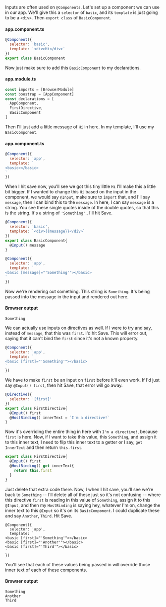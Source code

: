 Inputs are often used on `@Components`. Let's set up a component we can use in our app. We'll give this a `selector` of `basic`, and its `template` is just going to be a `<div>`. Then `export class` of `BasicComponent`.
#### app.component.ts
``` javascript
@Component({
  selector: 'basic',
  template: `<div>Hi</div>`
})
export class BasicComponent
```

Now just make sure to add this `BasicComponent` to my declarations. 
#### app.module.ts
``` javascript
const imports = [BrowserModule]
const boostrap = [AppComponent]
const declarations = [
  AppComponent,
  FirstDirective,
  BasicComponent
]
```

Then I'll just add a little message of `Hi` in here. In my template, I'll use my `BasicComponent`.
#### app.component.ts
``` javascript
@Component({
  selector: 'app',
  template: `
<basic></basic>
`
})
```

When I hit save now, you'll see we got this tiny little `Hi` I'll make this a little bit bigger. If I wanted to change this `Hi` based on the input in the component, we would say `@Input`, make sure to `import` that, and I'll say `message`, then I can bind this to the `message`. In here, I can say `message` is a string. You see these single quotes inside of the double quotes, so that this is the string. It's a string of `'Something'`.. I'll hit Save.

``` javascript
@Component({
  selector: 'basic',
  template: `<div>{{message}}</div>`
})
export class BasicComponent{
  @Input() message
}

@Component({
  selector: 'app',
  template: `
<basic [message]="'Something'"></basic>
`
})
```

Now we're rendering out something. This string is `Something`. It's being passed into the message in the input and rendered out here. 
#### Browser output
``` 
Something 
``` 
We can actually use inputs on directives as well. If I were to try and say, instead of `message`, that this was `first`. I'd hit Save. This will error out, saying that it can't bind the `first` since it's not a known property.

``` javascript
@Component({
  selector: 'app',
  template: `
<basic [first]="'Something'"></basic>
`
})
```

We have to make `first` be an input on `first` before it'll even work. If I'd just say `@Input() first`, then hit Save, that error will go away. 

``` javascript
@Directive({
  selector: '[first]'
})
export class FirstDirective{
  @Input() first
  @HostBinding() innerText = `I'm a directive!`
}
```
Now it's overriding the entire thing in here with `I'm a directive!`, because `first` is here. Now, if I want to take this value, this `Something`, and assign it to this inner text, I need to flip this inner text to a getter or I say, `get InnerText` and then return `this.first`.

``` javascript
export class FirstDirective{
  @Input() first
  @HostBinding() get innerText{
    return this.first
  }
}
```

Just delete that extra code there. Now, I when I hit save, you'll see we're back to `Something` -- I'll delete all of these just so it's not confusing -- where this directive `first` is reading in this value of `Something`, assign it to this `@Input`, and then my `HostBinding` is saying hey, whatever I'm on, change the inner text to this `@Input` so it's on its `BasicComponent`. I could duplicate these and say `Another`, `Third`. Hit Save. 

``` javascrip
@Component({
  selector: 'app',
  template: `
<basic [first]="'Something'"></basic>
<basic [first]="'Another'"></basic>
<basic [first]="'Third'"></basic>
`
})
```

You'll see that each of these values being passed in will override those inner text of each of these components.
#### Browser output
``` 
Something
Another
Third
```